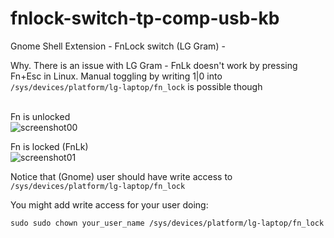 # fnlock-switch-tp-comp-usb-kb
Gnome Shell Extension - FnLock switch (LG Gram) - 

Why. There is an issue with LG Gram - FnLk doesn't work by pressing Fn+Esc in Linux. Manual toggling by writing 1|0 into `/sys/devices/platform/lg-laptop/fn_lock` is possible though


\
Fn is unlocked\
![screenshot00](https://github.com/goloshubov/tp-comp-keyboard-fnlk-switch/blob/master/about/screenshots/ss00.png)

Fn is locked (FnLk)\
![screenshot01](https://github.com/goloshubov/tp-comp-keyboard-fnlk-switch/blob/master/about/screenshots/ss01.png)

Notice that (Gnome) user should have write access to `/sys/devices/platform/lg-laptop/fn_lock`

You might add write access for your user doing:

```
sudo sudo chown your_user_name /sys/devices/platform/lg-laptop/fn_lock

```
